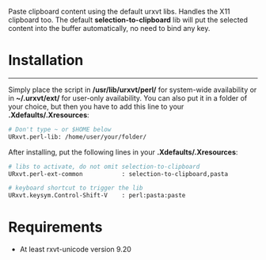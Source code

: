 Paste clipboard content using the default urxvt libs. Handles the X11 clipboard too.
The default **selection-to-clipboard** lib will put the selected content into the buffer automatically, no need to bind any key.

# Installation
------------

Simply place the script in **/usr/lib/urxvt/perl/** for
system-wide availability or in **~/.urxvt/ext/** for user-only availability.
You can also put it in a folder of your choice, but then you have to add this
line to your **.Xdefaults/.Xresources**:

```bash
# Don't type ~ or $HOME below
URxvt.perl-lib: /home/user/your/folder/
```

After installing, put the following lines in your **.Xdefaults/.Xresources**:

```bash
# libs to activate, do not omit selection-to-clipboard
URxvt.perl-ext-common           : selection-to-clipboard,pasta

# keyboard shortcut to trigger the lib
URxvt.keysym.Control-Shift-V    : perl:pasta:paste
```

# Requirements

* At least rxvt-unicode version 9.20
